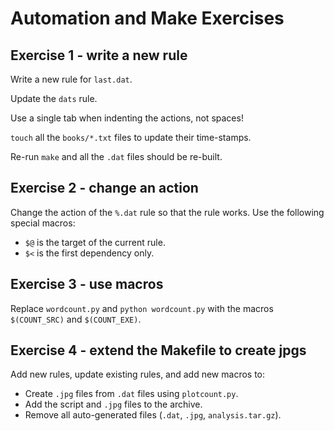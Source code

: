Automation and Make Exercises
=============================

Exercise 1 - write a new rule 
-----------------------------

Write a new rule for `last.dat`.

Update the `dats` rule.

Use a single tab when indenting the actions, not spaces!

`touch` all the `books/*.txt` files to update their time-stamps.

Re-run `make` and all the `.dat` files should be re-built.

Exercise 2 - change an action
------------------------------

Change the action of the `%.dat` rule so that the rule works. Use the
following special macros:

* `$@` is the target of the current rule.
* `$<` is the first dependency only.

Exercise 3 - use macros
-----------------------

Replace `wordcount.py` and `python wordcount.py` with the macros
`$(COUNT_SRC)` and `$(COUNT_EXE)`.

Exercise 4 - extend the Makefile to create jpgs
-----------------------------------------------

Add new rules, update existing rules, and add new macros to:

* Create `.jpg` files from `.dat` files using `plotcount.py`.
* Add the script and `.jpg` files to the archive.
* Remove all auto-generated files (`.dat`, `.jpg`, `analysis.tar.gz`).
